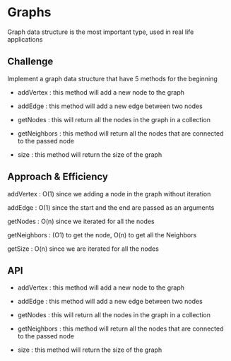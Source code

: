 # Graphs

<!-- Short summary or background information -->

Graph data structure is the most important type, used in real life applications

## Challenge

<!-- Description of the challenge -->

Implement a graph data structure that have 5 methods for the beginning

- addVertex : this method will add a new node to the graph

- addEdge : this method will add a new edge between two nodes

- getNodes : this will return all the nodes in the graph in a collection

- getNeighbors : this method will return all the nodes that are connected to the passed node

- size : this method will return the size of the graph

## Approach & Efficiency

<!-- What approach did you take? Why? What is the Big O space/time for this approach? -->

addVertex : O(1) since we adding a node in the graph without iteration

addEdge : O(1) since the start and the end are passed as an arguments

getNodes : O(n) since we iterated for all the nodes

getNeighbors : (O1) to get the node, O(n) to get all the Neighbors

getSize : O(n) since we are iterated for all the nodes

## API

<!-- Description of each method publicly available in your Graph -->

- addVertex : this method will add a new node to the graph

- addEdge : this method will add a new edge between two nodes

- getNodes : this will return all the nodes in the graph in a collection

- getNeighbors : this method will return all the nodes that are connected to the passed node

- size : this method will return the size of the graph
